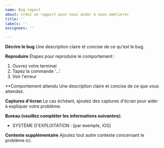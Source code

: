 ```yaml
---
name: Bug report
about: Créez un rapport pour nous aider à nous améliorer
title: ''
labels: ''
assignees: ''

---
```


**Décrire le bug**
Une description claire et concise de ce qu'est le bug.

**Reproduire**
Étapes pour reproduire le comportement :
1. Ouvrez votre terminal
2. Tapez la commande '...'
3. Voir l'erreur

**Comportement attendu
Une description claire et concise de ce que vous attendez.

**Captures d'écran**
Le cas échéant, ajoutez des captures d'écran pour aider à expliquer votre problème.

**Bureau (veuillez compléter les informations suivantes):**
 - SYSTÈME D'EXPLOITATION : [par exemple, iOS]

**Contexte supplémentaire**
Ajoutez tout autre contexte concernant le problème ici.
